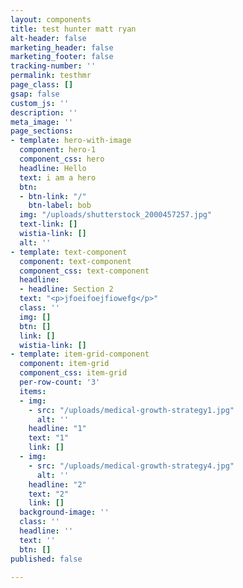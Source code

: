 ```yaml
---
layout: components
title: test hunter matt ryan
alt-header: false
marketing_header: false
marketing_footer: false
tracking-number: ''
permalink: testhmr
page_class: []
gsap: false
custom_js: ''
description: ''
meta_image: ''
page_sections:
- template: hero-with-image
  component: hero-1
  component_css: hero
  headline: Hello
  text: i am a hero
  btn:
  - btn-link: "/"
    btn-label: bob
  img: "/uploads/shutterstock_2000457257.jpg"
  text-link: []
  wistia-link: []
  alt: ''
- template: text-component
  component: text-component
  component_css: text-component
  headline:
  - headline: Section 2
  text: "<p>jfoeifoejfiowefg</p>"
  class: ''
  img: []
  btn: []
  link: []
  wistia-link: []
- template: item-grid-component
  component: item-grid
  component_css: item-grid
  per-row-count: '3'
  items:
  - img:
    - src: "/uploads/medical-growth-strategy1.jpg"
      alt: ''
    headline: "1"
    text: "1"
    link: []
  - img:
    - src: "/uploads/medical-growth-strategy4.jpg"
      alt: ''
    headline: "2"
    text: "2"
    link: []
  background-image: ''
  class: ''
  headline: ''
  text: ''
  btn: []
published: false

---
```


